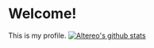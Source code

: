 # Welcome!
 This is my profile.
 [![Altereo's github stats](https://github-readme-stats.vercel.app/api?username=altereo)](https://github.com/anuraghazra/github-readme-stats)
<!--
**altereo/altereo** is a ✨ _special_ ✨ repository because its `README.md` (this file) appears on your GitHub profile.

Here are some ideas to get you started:

- 🔭 I’m currently working on ...
- 🌱 I’m currently learning ...
- 👯 I’m looking to collaborate on ...
- 🤔 I’m looking for help with ...
- 💬 Ask me about ...
- 📫 How to reach me: ...
- 😄 Pronouns: ...
- ⚡ Fun fact: ...
-->
